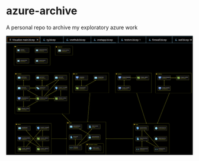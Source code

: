 # azure-archive
A personal repo to archive my exploratory azure work

![My first attempt at Infrastructure as Code](https://github.com/brandonch-9029/azure-archive/blob/main/img/resourcevisualizer.png?raw=true)